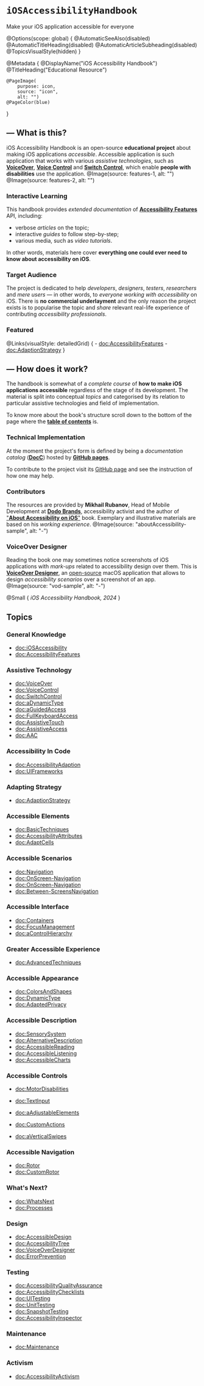 # ``iOSAccessibilityHandbook``

Make your iOS application accessible for everyone

@Options(scope: global) {
    @AutomaticSeeAlso(disabled)
    @AutomaticTitleHeading(disabled)
    @AutomaticArticleSubheading(disabled)
    @TopicsVisualStyle(hidden)
}

@Metadata {
    @DisplayName("iOS Accessibility Handbook")
    @TitleHeading("Educational Resource")
    
    @PageImage(
        purpose: icon, 
        source: "icon", 
        alt: "")
    @PageColor(blue)
}

## — What is this?

iOS Accessibility Handbook is an open-source **educational project** about making iOS applications *accessible*. Accessible application is such application that works with various *assistive technologies*, such as [**VoiceOver**](https://www.apple.com/accessibility/voiceover), [**Voice Control**](https://support.apple.com/en-us/HT210417) and [**Switch Control**](https://support.apple.com/en-us/HT201370), which enable **people with disabilities** use the application. 
@Image(source: features-1, alt: "")
@Image(source: features-2, alt: "")

### Interactive Learning
This handbook provides *extended documentation* of [**Accessibility Features**](<doc:AccessibilityFeatures>) API, including:
- verbose *articles* on the topic;
- interactive *guides* to follow step-by-step;
- various media, such as *video tutorials*.

In other words, materials here cover **everything one could ever need to know about accessibility on iOS**. 

### Target Audience
The project is dedicated to help *developers*, *designers*, *testers*, *researchers* and *mere users* — in other words, to *everyone working with accessibility* on iOS. There is **no commercial underlayment** and the only reason the project exists is to popularise the topic and  *share* relevant real-life experience of contributing *accessibility professionals*.

### Featured
@Links(visualStyle: detailedGrid) {
    - <doc:AccessibilityFeatures>
    - <doc:AdaptionStrategy>
}

## — How does it work? 

The handbook is somewhat of a *complete course* of **how to make iOS applications accessible** regardless of the stage of its development. The material is split into conceptual *topics* and categorised by its relation to particular assistive technologies and field of implementation. 

To know more about the book's structure scroll down to the bottom of the page where the [**table of contents**](https://vodgroup.github.io/AccessibilityDocumentation/documentation/iosaccessibilityhandbook/#topics) is.

### Technical Implementation
At the moment the project's form is defined by being a *documentation catalog* ([**DocC**](https://www.swift.org/documentation/docc)) hosted by [**GitHub pages**](https://pages.github.com). 

To contribute to the project visit its [GitHub page](https://github.com/VODGroup/AccessibilityDocumentation) and see the instruction of how one may help.

### Contributors
The resources are provided by **Mikhail Rubanov**, Head of Mobile Development at [**Dodo Brands**](https://dodobrands.io), accessibility activist and the author of ["**About Accessibility on iOS**"]( https://rubanov.dev/a11y-book) book. Exemplary and illustrative materials are based on his *working experience*. 
@Image(source: "aboutAccessibility-sample", alt: "-")

### VoiceOver Designer
Reading the book one may sometimes notice screenshots of iOS applications with *mark-ups* related to accessibility design over them. This is [**VoiceOver Designer**](https://rubanov.dev/voice-over-designer), an [open-source](https://github.com/VODGroup/VoiceOverDesigner) macOS application that allows to design *accessibility scenarios* over a screenshot of an app. 
@Image(source: "vod-sample", alt: "-")

@Small {
    *iOS Accessibility Handbook, 2024*
}

## Topics
### General Knowledge
- <doc:iOSAccessibility>
- <doc:AccessibilityFeatures>

### Assistive Technology
- <doc:VoiceOver>
- <doc:VoiceControl>
- <doc:SwitchControl>
- <doc:aDynamicType>
- <doc:aGuidedAccess>
- <doc:FullKeyboardAccess>
- <doc:AssistiveTouch>
- <doc:AssistiveAccess>
- <doc:AAC>

### Accessibility In Code
- <doc:AccessibilityAdaption>
- <doc:UIFrameworks>

### Adapting Strategy
- <doc:AdaptionStrategy>

### Accessible Elements
- <doc:BasicTechniques>
- <doc:AccessibilityAttributes>
- <doc:AdaptCells>

### Accessible Scenarios
- <doc:Navigation>
- <doc:OnScreen-Navigation>
- <doc:OnScreen-Navigation>
- <doc:Between-ScreensNavigation>


### Accessible Interface
- <doc:Containers>
- <doc:FocusManagement>
- <doc:aControlHierarchy>

### Greater Accessible Experience
- <doc:AdvancedTechniques>

### Accessible Appearance
- <doc:ColorsAndShapes>
- <doc:DynamicType>
- <doc:AdaptedPrivacy>

### Accessible Description
- <doc:SensorySystem>
- <doc:AlternativeDescription>
- <doc:AccessibleReading>
- <doc:AccessibleListening>
- <doc:AccessibleCharts>

### Accessible Controls
- <doc:MotorDisabilities>
- <doc:TextInput>
- <doc:aAdjustableElements>
- <doc:CustomActions>

- <doc:aVerticalSwipes>

### Accessible Navigation
- <doc:Rotor>
- <doc:CustomRotor>

### What's Next?
- <doc:WhatsNext>
- <doc:Processes>

### Design
- <doc:AccessibleDesign>
- <doc:AccessibilityTree>
- <doc:VoiceOverDesigner>
- <doc:ErrorPrevention>

### Testing
- <doc:AccessibilityQualityAssurance>
- <doc:AccessibilityChecklists>
- <doc:UITesting>
- <doc:UnitTesting>
- <doc:SnapshotTesting>
- <doc:AccessibilityInspector>

### Maintenance
- <doc:Maintenance>

### Activism
- <doc:AccessibilityActivism>

